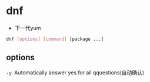 # dnf

- 下一代yum

```bash
dnf [options] [command] [package ...]
```

## options

`-y`: Automatically answer yes for all qquestions(自动确认)
